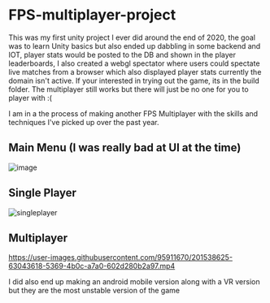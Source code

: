 # FPS-multiplayer-project

This was my first unity project I ever did around the end of 2020, the goal was to learn Unity basics but also ended up dabbling in some backend and IOT, player stats would be posted to the DB and shown in the player leaderboards, I also created a webgl spectator where users could spectate live matches from a browser which also displayed player stats currently the domain isn't active. If your interested in trying out the game, its in the build folder. The multiplayer still works but there will just be no one for you to player with :(

I am in a the process of making another FPS Multiplayer with the skills and techniques I've picked up over the past year.

## Main Menu (I was really bad at UI at the time)
![image](https://user-images.githubusercontent.com/95911670/201517270-58fc46c9-e00f-44f9-8d71-104f5af4871e.png)

## Single Player
![singleplayer](https://user-images.githubusercontent.com/95911670/201517569-2ed3354d-6919-4e3f-910d-c67a35403092.gif)

## Multiplayer
https://user-images.githubusercontent.com/95911670/201538625-63043618-5369-4b0c-a7a0-602d280b2a97.mp4

I did also end up making an android mobile version along with a VR version but they are the most unstable version of the game
